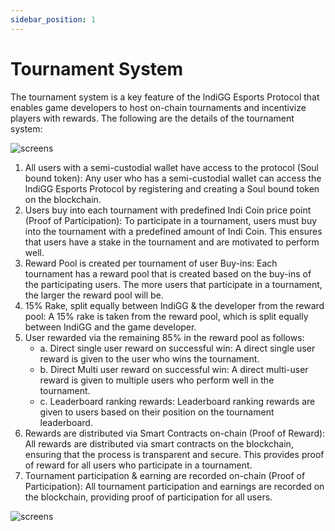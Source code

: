 ```yaml
---
sidebar_position: 1
---
```


# Tournament System

The tournament system is a key feature of the lndiGG Esports Protocol that enables game developers to host on-chain tournaments and incentivize players with rewards. The following are the details of the tournament system:

![screens](/img/tournament-system-flow.png)

1. All users with a semi-custodial wallet have access to the protocol (Soul bound token): Any user who has a semi-custodial wallet can access the lndiGG Esports Protocol by registering and creating a Soul bound token on the blockchain.
2. Users buy into each tournament with predefined Indi Coin price point (Proof of Participation): To participate in a tournament, users must buy into the tournament with a predefined amount of Indi Coin. This ensures that users have a stake in the tournament and are motivated to perform well.
3. Reward Pool is created per tournament of user Buy-ins: Each tournament has a reward pool that is created based on the buy-ins of the participating users. The more users that participate in a tournament, the larger the reward pool will be.
4. 15% Rake, split equally between IndiGG & the developer from the reward pool: A 15% rake is taken from the reward pool, which is split equally between IndiGG and the game developer.
5. User rewarded via the remaining 85% in the reward pool as follows:
    - a. Direct single user reward on successful win: A direct single user reward is given to the user who wins the tournament.
    - b. Direct Multi user reward on successful win: A direct multi-user reward is given to multiple users who perform well in the tournament.
    - c. Leaderboard ranking rewards: Leaderboard ranking rewards are given to users based on their position on the tournament leaderboard.
6. Rewards are distributed via Smart Contracts on-chain (Proof of Reward): All rewards are distributed via smart contracts on the blockchain, ensuring that the process is transparent and secure. This provides proof of reward for all users who participate in a tournament.
7. Tournament participation & earning are recorded on-chain (Proof of Participation): All tournament participation and earnings are recorded on the blockchain, providing proof of participation for all users.

![screens](/img/screens_2.png)
